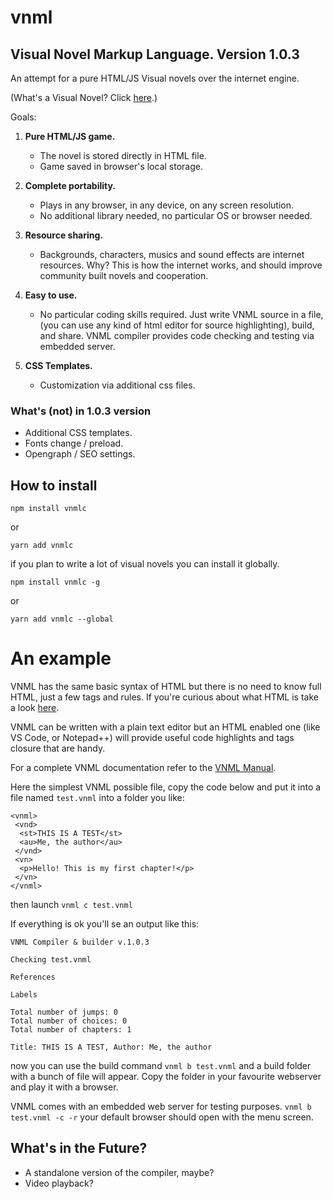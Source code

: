 # vnml

## Visual Novel Markup Language. Version 1.0.3

An attempt for a pure HTML/JS Visual novels over the internet engine.

(What's a Visual Novel? Click [here](https://it.wikipedia.org/wiki/Visual_novel).)

Goals:

1. **Pure HTML/JS game.**

   - The novel is stored directly in HTML file.
   - Game saved in browser's local storage.

2. **Complete portability.**

   - Plays in any browser, in any device, on any screen resolution.
   - No additional library needed, no particular OS or browser needed.

3. **Resource sharing.**

   - Backgrounds, characters, musics and sound effects are internet resources. Why? This is how the internet works, and should improve community built novels
     and cooperation.

4. **Easy to use.**

   - No particular coding skills required. Just write VNML source in a file, (you can use any kind of html editor for source highlighting), build, and share. VNML compiler provides code checking and testing via embedded server.

5. **CSS Templates.**

   - Customization via additional css files.

### What's (not) in 1.0.3 version

- Additional CSS templates.
- Fonts change / preload.
- Opengraph / SEO settings.

## How to install

`npm install vnmlc`

or

`yarn add vnmlc`

if you plan to write a lot of visual novels you can install it globally.

`npm install vnmlc -g`

or

`yarn add vnmlc --global`

# An example

VNML has the same basic syntax of HTML but there is no need to know full HTML, just a few tags and rules. If you're curious about what HTML is take a look [here](https://www.codecademy.com/learn/learn-html).

VNML can be written with a plain text editor but an HTML enabled one (like VS Code, or Notepad++) will provide useful code highlights and tags closure that are handy.

For a complete VNML documentation refer to the [VNML Manual](docs/vnmlmanual.md).

Here the simplest VNML possible file, copy the code below and put it into a file named `test.vnml` into a folder you like:

```
<vnml>
 <vnd>
  <st>THIS IS A TEST</st>
  <au>Me, the author</au>
 </vnd>
 <vn>
  <p>Hello! This is my first chapter!</p>
 </vn>
</vnml>

```

then launch `vnml c test.vnml`

If everything is ok you'll se an output like this:

```
VNML Compiler & builder v.1.0.3

Checking test.vnml

References

Labels

Total number of jumps: 0
Total number of choices: 0
Total number of chapters: 1

Title: THIS IS A TEST, Author: Me, the author
```

now you can use the build command `vnml b test.vnml`
and a build folder with a bunch of file will appear.
Copy the folder in your favourite webserver and play it with a browser.

VNML comes with an embedded web server for testing purposes.
`vnml b test.vnml -c -r`
your default browser should open with the menu screen.

## What's in the Future?

- A standalone version of the compiler, maybe?
- Video playback?
